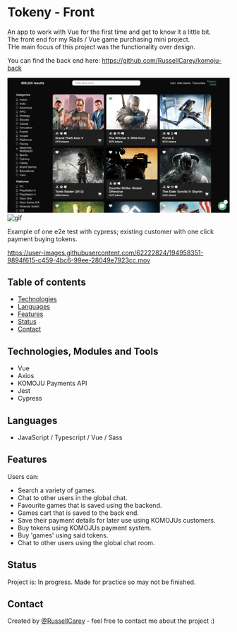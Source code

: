# Tokeny - Front

An app to work with Vue for the first time and get to know it a little bit.  
The front end for my Rails / Vue game purchasing mini project.  
THe main focus of this project was the functionality over design.

You can find the back end here: https://github.com/RussellCarey/komoju-back

![alt text](https://github.com/RussellCarey/komoju-front/raw/master/design/ss2.png)
<img src="https://github.com/RussellCarey/komoju-front/raw/master/design/g1.gif" alt="gif" width="100"/>

Example of one e2e test with cypress; existing customer with one click payment buying tokens.

https://user-images.githubusercontent.com/62222824/194958351-9894f615-c459-4bc6-99ee-28049e7923cc.mov

## Table of contents

- [Technologies](#technologies)
- [Languages](#languages)
- [Features](#features)
- [Status](#status)
- [Contact](#contact)

## Technologies, Modules and Tools

- Vue
- Axios
- KOMOJU Payments API
- Jest
- Cypress

## Languages

- JavaScript / Typescript / Vue / Sass

## Features

Users can:

- Search a variety of games.
- Chat to other users in the global chat.
- Favourite games that is saved using the backend.
- Games cart that is saved to the back end.
- Save their payment details for later use using KOMOJUs customers.
- Buy tokens using KOMOJUs payment system.
- Buy 'games' using said tokens.
- Chat to other users using the global chat room.

## Status

Project is: In progress. Made for practice so may not be finished.

## Contact

Created by [@RussellCarey](https://twitter.com/russellcareyy) - feel free to contact me about the project :)
